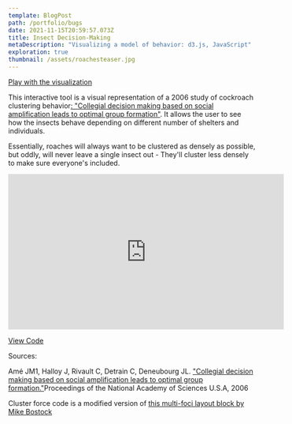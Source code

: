 ```yaml
---
template: BlogPost
path: /portfolio/bugs
date: 2021-11-15T20:59:57.073Z
title: Insect Decision-Making
metaDescription: "Visualizing a model of behavior: d3.js, JavaScript"
exploration: true
thumbnail: /assets/roachesteaser.jpg
---
```

[Play with the visualization](https://ryezzz.github.io/100_days_data_visualization/day_18/index.html)

This interactive tool is a visual representation of a 2006 study of cockroach clustering behavior[: "Collegial decision making based on social amplification leads to optimal group formation"](https://www.ncbi.nlm.nih.gov/pubmed/16581903). It allows the user to see how the insects behave depending on different number of shelters and individuals. 

Essentially, roaches will always want to be clustered as densely as possible, but oddly, will never leave a single insect out - They'll cluster less densely to make sure everyone's included.

<iframe width="560" height="315" src="https://www.youtube.com/embed/sQH12Ynopvo" title="YouTube video player" frameborder="0" allow="accelerometer; autoplay; clipboard-write; encrypted-media; gyroscope; picture-in-picture" allowfullscreen></iframe>

[View Code](https://github.com/ryezzz/information-aesthetics)

Sources:

Amé JM1, Halloy J, Rivault C, Detrain C, Deneubourg JL. ["Collegial decision making based on social amplification leads to optimal group formation."](https://www.ncbi.nlm.nih.gov/pubmed/16581903)Proceedings of the National Academy of Sciences U.S.A, 2006

Cluster force code is a modified version of [this multi-foci layout block by Mike Bostock](https://bl.ocks.org/mbostock/1249681)